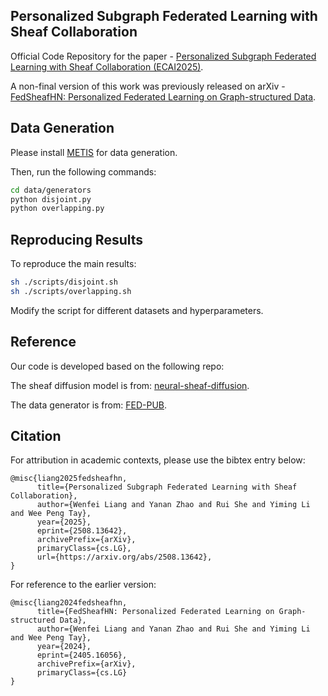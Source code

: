 ## Personalized Subgraph Federated Learning with Sheaf Collaboration

Official Code Repository for the paper - [Personalized Subgraph Federated Learning with Sheaf Collaboration (ECAI2025)](https://arxiv.org/abs/2508.13642).

A non-final version of this work was previously released on arXiv - [FedSheafHN: Personalized Federated Learning on Graph-structured Data](https://arxiv.org/abs/2405.16056).

## Data Generation

Please install [METIS](https://github.com/james77777778/metis_python) for data generation.

Then, run the following commands:

```bash
cd data/generators
python disjoint.py
python overlapping.py
```

## Reproducing Results
To reproduce the main results:
```bash
sh ./scripts/disjoint.sh
sh ./scripts/overlapping.sh
```
Modify the script for different datasets and hyperparameters.

## Reference
Our code is developed based on the following repo:

The sheaf diffusion model is from: [neural-sheaf-diffusion](https://github.com/twitter-research/neural-sheaf-diffusion/tree/master).

The data generator is from: [FED-PUB](https://github.com/JinheonBaek/FED-PUB).

## Citation
For attribution in academic contexts, please use the bibtex entry below:
```
@misc{liang2025fedsheafhn,
      title={Personalized Subgraph Federated Learning with Sheaf Collaboration}, 
      author={Wenfei Liang and Yanan Zhao and Rui She and Yiming Li and Wee Peng Tay},
      year={2025},
      eprint={2508.13642},
      archivePrefix={arXiv},
      primaryClass={cs.LG},
      url={https://arxiv.org/abs/2508.13642}, 
}
```

For reference to the earlier version:

```
@misc{liang2024fedsheafhn,
      title={FedSheafHN: Personalized Federated Learning on Graph-structured Data}, 
      author={Wenfei Liang and Yanan Zhao and Rui She and Yiming Li and Wee Peng Tay},
      year={2024},
      eprint={2405.16056},
      archivePrefix={arXiv},
      primaryClass={cs.LG}
}
```

